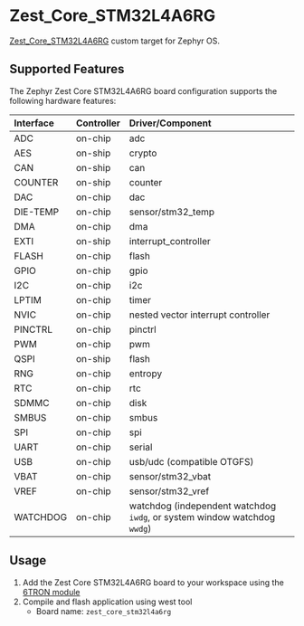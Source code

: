 # Zest_Core_STM32L4A6RG

[Zest_Core_STM32L4A6RG](https://6tron.io/zest_core/zest_core_stm32l4a6rg_3_1_0) custom target for Zephyr OS.

## Supported Features

The Zephyr Zest Core STM32L4A6RG board configuration supports the following hardware features:

| Interface | Controller | Driver/Component                                             |
| :-------- | :--------- | :----------------------------------------------------------- |
| ADC       | on-chip    | adc                                                          |
| AES       | on-ship    | crypto                                                       |
| CAN       | on-ship    | can                                                          |
| COUNTER   | on-ship    | counter                                                      |
| DAC       | on-chip    | dac                                                          |
| DIE-TEMP  | on-chip    | sensor/stm32_temp                                            |
| DMA       | on-chip    | dma                                                          |
| EXTI      | on-ship    | interrupt_controller                                         |
| FLASH     | on-chip    | flash                                                        |
| GPIO      | on-chip    | gpio                                                         |
| I2C       | on-chip    | i2c                                                          |
| LPTIM     | on-chip    | timer                                                        |
| NVIC      | on-chip    | nested vector interrupt controller                           |
| PINCTRL   | on-chip    | pinctrl                                                      |
| PWM       | on-chip    | pwm                                                          |
| QSPI      | on-ship    | flash                                                        |
| RNG       | on-chip    | entropy                                                      |
| RTC       | on-chip    | rtc                                                          |
| SDMMC     | on-chip    | disk                                                         |
| SMBUS     | on-chip    | smbus                                                        |
| SPI       | on-chip    | spi                                                          |
| UART      | on-chip    | serial                                                       |
| USB       | on-chip    | usb/udc (compatible OTGFS)                                   |
| VBAT      | on-chip    | sensor/stm32_vbat                                            |
| VREF      | on-chip    | sensor/stm32_vref                                            |
| WATCHDOG  | on-chip    | watchdog (independent watchdog `iwdg`, or system window watchdog `wwdg`) |


## Usage

1. Add the Zest Core STM32L4A6RG board to your workspace using the [6TRON module](https://github.com/catie-aq/zephyr_6tron-manifest.git)
2. Compile and flash application using west tool
   - Board name: `zest_core_stm32l4a6rg`
